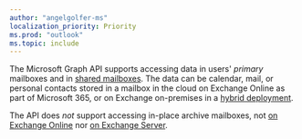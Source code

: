 ```yaml
---
author: "angelgolfer-ms"
localization_priority: Priority
ms.prod: "outlook"
ms.topic: include
---
```


<!-- markdownlint-disable MD041-->

The Microsoft Graph API supports accessing data in users' _primary_ mailboxes and in [shared mailboxes](https://support.office.com/article/open-and-use-a-shared-mailbox-in-outlook-d94a8e9e-21f1-4240-808b-de9c9c088afd). The data can be calendar, mail, or personal contacts stored in a mailbox in the cloud on Exchange Online as part of Microsoft 365, or on Exchange on-premises in a [hybrid deployment](/graph/hybrid-rest-support).

The API does _not_ support accessing in-place archive mailboxes, not [on Exchange Online](/office365/servicedescriptions/exchange-online-archiving-service-description/archive-features#archive-mailbox) nor [on Exchange Server](/Exchange/policy-and-compliance/in-place-archiving/in-place-archiving?view=exchserver-2019).